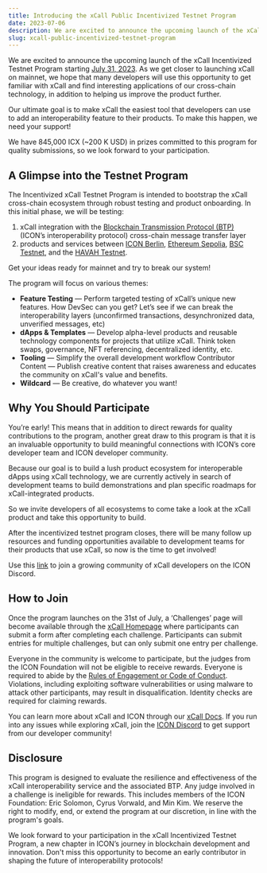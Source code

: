 ```yaml
---
title: Introducing the xCall Public Incentivized Testnet Program
date: 2023-07-06
description: We are excited to announce the upcoming launch of the xCall Incentivized Testnet Program starting July 31, 2023. Our ultimate goal is to make xCall the easiest tool that developers can use to add an interoperability feature to their products.
slug: xcall-public-incentivized-testnet-program
---
```


We are excited to announce the upcoming launch of the xCall Incentivized Testnet Program starting [July 31, 2023](https://calendar.google.com/calendar/event?action=TEMPLATE&tmeid=MHJobThuMjdkNXQ0aWZqa2hsMHBoYW9iNDcgaGVsbG9AaWNvbi5mb3VuZGF0aW9u&tmsrc=hello%40icon.foundation). As we get closer to launching xCall on mainnet, we hope that many developers will use this opportunity to get familiar with xCall and find interesting applications of our cross-chain technology, in addition to helping us improve the product further. 

Our ultimate goal is to make xCall the easiest tool that developers can use to add an interoperability feature to their products. To make this happen, we need your support! 

We have 845,000 ICX (~200 K USD) in prizes committed to this program for quality submissions, so we look forward to your participation. 

## A Glimpse into the Testnet Program

The Incentivized xCall Testnet Program is intended to bootstrap the xCall cross-chain ecosystem through robust testing and product onboarding. In this initial phase, we will be testing: 
1. xCall integration with the [Blockchain Transmission Protocol (BTP)](https://docs.icon.community/cross-chain-communication/blockchain-transmission-protocol-btp) (ICON’s interoperability protocol) cross-chain message transfer layer
2. products and services between [ICON Berlin](https://docs.icon.community/icon-stack/icon-networks/main-network#berlin-test-network), [Ethereum Sepolia](https://ethereum.org/en/developers/docs/networks/#sepolia), [BSC Testnet](https://docs.bnbchain.org/docs/BSCtestnet), and the [HAVAH Testnet](https://docs.havah.io/havah/what-is-havah/readme). 

Get your ideas ready for mainnet and try to break our system!

The program will focus on various themes:

* **Feature Testing** — Perform targeted testing of xCall’s unique new features. How DevSec can you get? Let’s see if we can break the interoperability layers (unconfirmed transactions, desynchronized data, unverified messages, etc)
* **dApps & Templates** — Develop alpha-level products and reusable technology components for projects that utilize xCall. Think token swaps, governance, NFT referencing, decentralized identity, etc. 
* **Tooling** — Simplify the overall development workflow
Contributor Content — Publish creative content that raises awareness and educates the community on xCall's value and benefits.
* **Wildcard** — Be creative, do whatever you want!

## Why You Should Participate

You’re early! This means that in addition to direct rewards for quality contributions to the program, another great draw to this program is that it is an invaluable opportunity to build meaningful connections with ICON’s core developer team and ICON developer community. 

Because our goal is to build a lush product ecosystem for interoperable dApps using xCall technology, we are currently actively in search of development teams to build demonstrations and plan specific roadmaps for xCall-integrated products. 

So we invite developers of all ecosystems to come take a look at the xCall product and take this opportunity to build. 

After the incentivized testnet program closes, there will be many follow up resources and funding opportunities available to development teams for their products that use xCall, so now is the time to get involved!

Use this [link](https://discord.gg/8ZG7hCsWND) to join a growing community of xCall developers on the ICON Discord.

## How to Join

Once the program launches on the 31st of July, a ‘Challenges’ page will become available through the [xCall Homepage](https://icon.community/xcall/) where participants can submit a form after completing each challenge. Participants can submit entries for multiple challenges, but can only submit one entry per challenge.

Everyone in the community is welcome to participate, but the judges from the ICON Foundation will not be eligible to receive rewards. Everyone is required to abide by the [Rules of Engagement or Code of Conduct](https://github.com/icon-project/community/blob/main/CODE_OF_CONDUCT.md). Violations, including exploiting software vulnerabilities or using malware to attack other participants, may result in disqualification. Identity checks are required for claiming rewards.

You can learn more about xCall and ICON through our [xCall Docs](https://docs.icon.community/cross-chain-communication/xcall). If you run into any issues while exploring xCall, join the [ICON Discord](https://discord.gg/8ZG7hCsWND) to get support from our developer community!

## Disclosure

This program is designed to evaluate the resilience and effectiveness of the xCall interoperability service and the associated BTP. Any judge involved in a challenge is ineligible for rewards. This includes members of the ICON Foundation: Eric Solomon, Cyrus Vorwald, and Min Kim. We reserve the right to modify, end, or extend the program at our discretion, in line with the program's goals.

We look forward to your participation in the xCall Incentivized Testnet Program, a new chapter in ICON’s journey in blockchain development and innovation. Don't miss this opportunity to become an early contributor in shaping the future of interoperability protocols!
